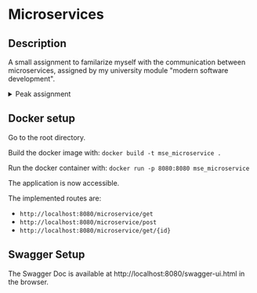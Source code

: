# Microservices

## Description 

A small assignment to familarize myself with the communication between microservices, assigned by my university module "modern software development".

<details>
  <summary>Peak assignment</summary>

  Explore microservices! (including API tools like Swagger, Kong, Dropwizard, etc.). Build a small one with nano-functions ;-) (Hint: Consider Spring Boot, FastAPI, Restful-Flask, or others). Feel free to deploy on Docker and establish some form of communication.

</details>


## Docker setup
Go to the root directory.

Build the docker image with:
`docker build -t mse_microservice .`

Run the docker container with:
`docker run -p 8080:8080 mse_microservice`


The application is now accessible. 

The implemented routes are:
- `http://localhost:8080/microservice/get`
- `http://localhost:8080/microservice/post`
- `http://localhost:8080/microservice/get/{id}`


## Swagger Setup
The Swagger Doc is available at http://localhost:8080/swagger-ui.html in the browser.
